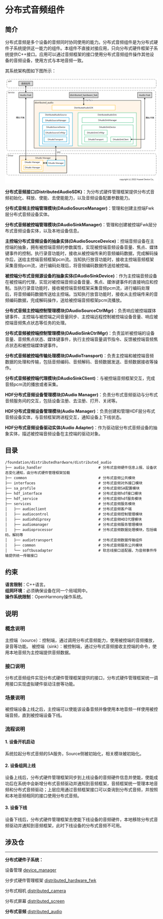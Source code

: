 # **分布式音频组件**

## **简介**

分布式音频是多个设备的音频同时协同使用的能力。分布式音频组件是为分布式硬件子系统提供这一能力的组件。本组件不直接对接应用，只向分布式硬件框架子系统提供C++接口。应用可以通过音频框架的接口使用分布式音频组件操作其他设备的音频设备，使用方式与本地音频一致。

其系统架构图如下图所示：

![](figures/distributedaudio_arch.png)

**分布式音频接口(DistributedAudioSDK)**：为分布式硬件管理框架提供分布式音频初始化、释放、使能、去使能能力，以及音频设备配置参数能力。

**分布式音频主控端管理模块(DAudioSourceManager)**：管理和创建主控端Fwk层分布式音频设备实体。

**分布式音频被控端管理模块(DAudioSinkManager)**：管理和创建被控端Fwk层分布式音频设备实体，以及本地设备信息。

**主控端分布式音频设备的抽象实体(DAudioSourceDevice)**：控端音频设备在主控端的抽象，拥有被控端音频的参数属性，实现被控端音频设备音量、焦点、媒体键事件的控制。执行录音功能时，接收从被控端传来的音频编码数据，完成解码操作后，送给主控端音频框架pcm流。当知执行放音功能时，接收主控端音频框架采集音频pcm流，进行编码处理后，将音频编码数据传送给被控端。

**被控端分布式音频源设备的抽象实体(DAudioSinkDevice)**：作为主控端音频设备在被控端的代理，实现对被控端音频设备音量、焦点、媒体键事件的直接响应和控制。当执行录音功能时，接收被控端音频框架采集音频pcm流，进行编码处理后，将音频编码数据传送给主控端。当知执行放音功能时，接收从主控端传来的音频编码数据，完成解码操作，送给被控端音频框架pcm流播放。

**分布式音频主控端控制管理模块(DAudioSourceCtrlMgr)**：负责响应被控端媒体键事件、主控端与被控端之间音量同步、主控端远程控制被控端设备音量、响应被控端音频焦点状态等任务的处理。

**分布式音频被控端控制管理模块(DAudioSinkCtrlMgr)**：负责监听被控端的设备音量、音频焦点状态、媒体键事件，执行主控端音量调节指令、反馈被控端音频焦点状态和被控端媒体键事件。

**分布式音频被控端传输处理模块(DAudioTransport)**：负责主控端和被控端音频数据的处理和传输，包括音频编码、音频解码、音频数据发送、音频数据接收等操作。

**分布式音频被控端代理模块(DAudioSinkClient)**：与被控端音频框架交互，完成音频pcm流的播放或者采集。

**HDF分布式音频设备管理模块(DAudio Manager)**：负责分布式音频驱动与分布式音频服务间的交互，包括设备注册、去注册、打开、关闭等。

**HDF分布式音频设备管理模块(Audio Manager)**：负责创建和管理HDF层分布式音频设备实体，与音频框架跨进程交互，通知设备上下线状态。

**HDF分布式音频设备驱动实体(Audio Adapter)**：作为驱动层分布式音频设备的抽象实体，描述被控端音频设备在主控端的驱动对象。


## **目录**

```
/foundation/distributedhardware/distributed_audio
├── audio_handler                          # 分布式音频硬件信息上报、设备状态变化通知，由分布式硬件管理框架加载
├── common                                 # 分布式音频公共模块
├── interfaces                             # 分布式音频对外接口模块
├── sa_profile                             # 分布式音频SA配置模块
├── hdf_interface                          # 分布式音频hdf接口模块
├── hdf_service                            # 分布式音频hdf服务模块
├── services                               # 分布式音频服务模块
│   ├── audioclient                        # 分布式音频客户端
│   ├── audiocontrol                       # 分布式音频控制管理模块
│   ├── audiohdiproxy                      # 分布式音频HDI代理模块
│   ├── audiomanager                       # 分布式音频服务管理模块
│   ├── audioprocessor                     # 分布式音频数据处理模块，包括编码，解码等
│   ├── audiotransport                     # 分布式音频数据传输组件
│   ├── common                             # 分布式音频服务公共模块
│   └── softbusadapter                     # 软总线接口适配器，为音频事件传输提供统一传输接口
```

## **约束**
**语言限制**：C++语言。  
**组网环境**：必须确保设备在同一个局域网中。  
**操作系统限制**：OpenHarmony操作系统。  

## **说明**
### **概念说明**
主控端（source）：控制端，通过调用分布式音频能力，使用被控端的音频播放，录音等功能。
被控端（sink）：被控制端，通过分布式音频接收主控端的命令，使用本地音频为主控端提供音频数据。

### **接口说明**
分布式音频组件实现分布式硬件管理框架提供的接口，分布式硬件管理框架统一调用接口实现虚拟硬件驱动注册等功能。

### **场景说明**
被控端设备上线之后，主控端可以使能该设备音频并像使用本地音频一样使用被控端音频，直到被控端设备下线。

### **流程说明**
#### **1. 设备开机启动**
系统拉起分布式音频的SA服务，Source侧被初始化，相关模块被初始化。

#### **2. 设备组网上线**
设备上线后，分布式硬件管理框架同步到上线设备的音频硬件信息并使能，使能成功后在系统中会新增分布式音频驱动并通知到音频框架，音频框架统一管理本地音频和分布式音频驱动；上层应用通过音频框架接口可以查询到分布式音频，并按照和本地音频相同的接口使用分布式音频。

#### **3. 设备下线**
设备下线后，分布式硬件管理框架去使能下线设备的音频硬件，本地移除分布式音频驱动并通知到音频框架，此时下线设备的分布式音频不可用。

## **涉及仓**
****
**分布式硬件子系统：**  

设备管理
[device_manager](https://gitee.com/openharmony/device_manager)

分步式硬件管理框架
[distributed_hardware_fwk](https://gitee.com/openharmony/distributed_hardware_fwk)

分布式相机
[distributed_camera](https://gitee.com/openharmony/distributed_camera)

分布式屏幕
[distributed_screen](https://gitee.com/openharmony/distributed_screen)

**分布式音频**
[distributed_audio](https://gitee.com/openharmony/distributed_audio)